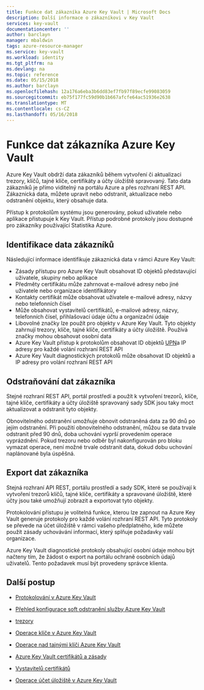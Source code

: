 ```yaml
---
title: Funkce dat zákazníka Azure Key Vault | Microsoft Docs
description: Další informace o zákazníkovi v Key Vault
services: key-vault
documentationcenter: ''
author: barclayn
manager: mbaldwin
tags: azure-resource-manager
ms.service: key-vault
ms.workload: identity
ms.tgt_pltfrm: na
ms.devlang: na
ms.topic: reference
ms.date: 05/15/2018
ms.author: barclayn
ms.openlocfilehash: 12a176a6eba3b6dd83ef7fb97f89ecfe99083059
ms.sourcegitcommit: eb75f177fc59d90b1b667afcfe64ac51936e2638
ms.translationtype: MT
ms.contentlocale: cs-CZ
ms.lasthandoff: 05/16/2018
---
```

# <a name="azure-key-vault-customer-data-features"></a>Funkce dat zákazníka Azure Key Vault

Azure Key Vault obdrží data zákazníků během vytvoření či aktualizaci trezory, klíčů, tajné klíče, certifikáty a účty úložiště spravovaný. Tato data zákazníků je přímo viditelný na portálu Azure a přes rozhraní REST API. Zákaznická data, můžete upravit nebo odstranit, aktualizace nebo odstranění objektu, který obsahuje data.

Přístup k protokolům systému jsou generovány, pokud uživatele nebo aplikace přistupuje k Key Vault. Přístup podrobné protokoly jsou dostupné pro zákazníky používající Statistika Azure.

## <a name="identifying-customer-data"></a>Identifikace data zákazníků

Následující informace identifikuje zákaznická data v rámci Azure Key Vault:

- Zásady přístupu pro Azure Key Vault obsahovat ID objektů představující uživatele, skupiny nebo aplikace
- Předměty certifikátu může zahrnovat e-mailové adresy nebo jiné uživatele nebo organizace identifikátory
- Kontakty certifikát může obsahovat uživatele e-mailové adresy, názvy nebo telefonních čísel
- Může obsahovat vystavitelů certifikátů, e-mailové adresy, názvy, telefonních čísel, přihlašovací údaje účtu a organizační údaje
- Libovolné značky lze použít pro objekty v Azure Key Vault. Tyto objekty zahrnují trezory, klíče, tajné klíče, certifikáty a účty úložiště. Používá značky mohou obsahovat osobní data
- Azure Key Vault přístup k protokolům obsahovat ID objektů [UPN](../active-directory/connect/active-directory-aadconnect-userprincipalname.md)a IP adresy pro každé volání rozhraní REST API
- Azure Key Vault diagnostických protokolů může obsahovat ID objektů a IP adresy pro volání rozhraní REST API

## <a name="deleting-customer-data"></a>Odstraňování dat zákazníka

Stejné rozhraní REST API, portál prostředí a použít k vytvoření trezorů, klíče, tajné klíče, certifikáty a účty úložiště spravovaný sady SDK jsou taky moct aktualizovat a odstranit tyto objekty.

Obnovitelného odstranění umožňuje obnovit odstraněná data za 90 dnů po jejím odstranění. Při použití obnovitelného odstranění, můžou se data trvale odstranit před 90 dnů, doba uchování vyprší provedením operace vyprázdnění. Pokud trezoru nebo odběr byl nakonfigurován pro bloku vymazat operace, není možné trvale odstranit data, dokud dobu uchování naplánované byla úspěšná.

## <a name="exporting-customer-data"></a>Export dat zákazníka

Stejná rozhraní API REST, portálu prostředí a sady SDK, které se používají k vytvoření trezorů klíčů, tajné klíče, certifikáty a spravované úložiště, které účty jsou také umožňují zobrazit a exportovat tyto objekty.

Protokolování přístupu je volitelná funkce, kterou lze zapnout na Azure Key Vault generuje protokoly pro každé volání rozhraní REST API. Tyto protokoly se převede na účet úložiště v rámci vašeho předplatného, kde můžete použít zásady uchovávání informací, který splňuje požadavky vaší organizace.

Azure Key Vault diagnostické protokoly obsahující osobní údaje mohou být načteny tím, že žádost o export na portálu ochraně osobních údajů uživatelů. Tento požadavek musí být provedeny správce klienta.

## <a name="next-steps"></a>Další postup

- [Protokolování v Azure Key Vault](key-vault-logging.md)

- [Přehled konfigurace soft odstranění služby Azure Key Vault](key-vault-soft-delete-cli.md)

- [trezory](https://docs.microsoft.com/rest/api/keyvault/vaults)

- [Operace klíče v Azure Key Vault](https://docs.microsoft.com/rest/api/keyvault/key-operations)

- [Operace nad tajnými klíči Azure Key Vault](https://docs.microsoft.com/rest/api/keyvault/secret-operations)

- [Azure Key Vault certifikátů a zásady](https://docs.microsoft.com/rest/api/keyvault/certificates-and-policies)

- [Vystavitelů certifikátů](https://docs.microsoft.com/rest/api/keyvault/certificate-issuers)

- [Operace účet úložiště v Azure Key Vault](https://docs.microsoft.com/rest/api/keyvault/storage-account-key-operations)
